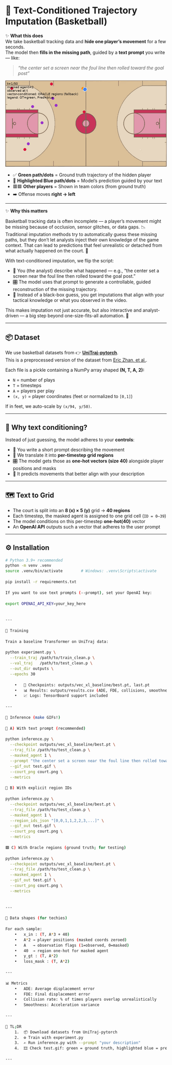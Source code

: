 # 🏀 Text-Conditioned Trajectory Imputation (Basketball)

✨ **What this does**  
We take basketball tracking data and **hide one player’s movement** for a few seconds.  
The model then **fills in the missing path**, guided by a **text prompt** you write — like:

> *“the center set a screen near the foul line then rolled toward the goal post”*

<p align="center">
  <img src="test.gif" alt="Prediction vs Ground Truth demo" width="720"/>
</p>

- ✅ **Green path/dots** = Ground truth trajectory of the hidden player  
- 🔵 **Highlighted Blue path/dots** = Model’s prediction guided by your text  
- 🟥🟦 **Other players** = Shown in team colors (from ground truth)  
- ➡️ Offense moves **right → left**

--- 

✨ **Why this matters**  

Basketball tracking data is often incomplete — a player’s movement might be missing because of occlusion, sensor glitches, or data gaps. 📉
Traditional imputation methods try to automatically guess these missing paths, but they don’t let analysts inject their own knowledge of the game context. That can lead to predictions that feel unrealistic or detached from what actually happened on the court. 🧐

With text-conditioned imputation, we flip the script:
- 📝 You (the analyst) describe what happened — e.g., “the center set a screen near the foul line then rolled toward the goal post.”
- 🎛️ The model uses that prompt to generate a controllable, guided reconstruction of the missing trajectory.
- 🧠 Instead of a black-box guess, you get imputations that align with your tactical knowledge or what you observed in the video.

This makes imputation not just accurate, but also interactive and analyst-driven — a big step beyond one-size-fits-all automation. 🚀

---

## 📦 Dataset

We use basketball datasets from 👉 [**UniTraj-pytorch**](https://github.com/colorfulfuture/UniTraj-pytorch).  
This is a preprocessed version of the dataset from [Eric Zhan, et al.](https://github.com/ezhan94/calibratable-style-consistency).

Each file is a pickle containing a NumPy array shaped **(N, T, A, 2):**

- `N` = number of plays  
- `T` = timesteps  
- `A` = players per play  
- `(x, y)` = player coordinates (feet or normalized to `[0,1]`)  

If in feet, we auto-scale by `(x/94, y/50)`.

---

## 🎯 Why text conditioning?

Instead of just guessing, the model adheres to your **controls**:

- 📝 You write a short prompt describing the movement  
- 🔄 We translate it into **per-timestep grid regions**  
- 🎛️ The model gets those as **one-hot vectors (size 40)** alongside player positions and masks  
- 🧠 It predicts movements that better align with your description  

---

## 🗺️ Text to Grid

- The court is split into an **8 (x) × 5 (y)** grid → **40 regions**  
- Each timestep, the masked agent is assigned to one grid cell (`ID = 0–39`)  
- The model conditions on this per-timestep **one-hot(40)** vector  
- An **OpenAI API** outputs such a vector that adheres to the user prompt

---

## ⚙️ Installation

```bash
# Python 3.9+ recommended
python -m venv .venv
source .venv/bin/activate        # Windows: .venv\Scripts\activate

pip install -r requirements.txt

If you want to use text prompts (--prompt), set your OpenAI key:

export OPENAI_API_KEY=your_key_here


---

🚀 Training

Train a baseline Transformer on UniTraj data:

python experiment.py \
  --train_traj /path/to/train_clean.p \
  --val_traj   /path/to/test_clean.p \
  --out_dir outputs \
  --epochs 30

	•	📂 Checkpoints: outputs/vec_xl_baseline/best.pt, last.pt
	•	📊 Results: outputs/results.csv (ADE, FDE, collisions, smoothness)
	•	📈 Logs: TensorBoard support included

---

🔮 Inference (make GIFs!)

📝 A) With text prompt (recommended)

python inference.py \
  --checkpoint outputs/vec_xl_baseline/best.pt \
  --traj_file /path/to/test_clean.p \
  --masked_agent 1 \
  --prompt "the center set a screen near the foul line then rolled toward the goal post" \
  --gif_out test.gif \
  --court_png court.png \
  --metrics

🔢 B) With explicit region IDs

python inference.py \
  --checkpoint outputs/vec_xl_baseline/best.pt \
  --traj_file /path/to/test_clean.p \
  --masked_agent 1 \
  --region_ids_json "[0,0,1,1,2,2,3,...]" \
  --gif_out test.gif \
  --court_png court.png \
  --metrics

🟩 C) With Oracle regions (ground truth; for testing)

python inference.py \
  --checkpoint outputs/vec_xl_baseline/best.pt \
  --traj_file /path/to/test_clean.p \
  --masked_agent 1 \
  --gif_out test.gif \
  --court_png court.png \
  --metrics


---

📐 Data shapes (for techies)

For each sample:
	•	x_in : (T, A*3 + 40)
	•	A*2 → player positions (masked coords zeroed)
	•	A   → observation flags (1=observed, 0=masked)
	•	40  → region one-hot for masked agent
	•	y_gt : (T, A*2)
	•	loss_mask : (T, A*2)

---

📊 Metrics
	•	ADE: Average displacement error
	•	FDE: Final displacement error
	•	Collision rate: % of times players overlap unrealistically
	•	Smoothness: Acceleration variance

---

🏁 TL;DR
	1.	📦 Download datasets from UniTraj-pytorch
	2.	⚙️ Train with experiment.py
	3.	✍️ Run inference.py with --prompt "your description"
	4.	🎞️ Check test.gif: green = ground truth, highlighted blue = prediction

---